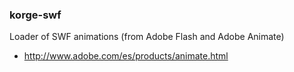 ### korge-swf

Loader of SWF animations (from Adobe Flash and Adobe Animate)

* http://www.adobe.com/es/products/animate.html

